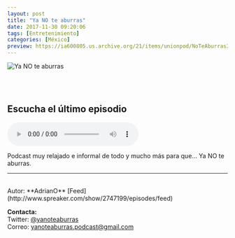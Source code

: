 ```yaml
---
layout: post
title: "Ya NO te aburras"
date: 2017-11-30 09:20:06
tags: [Entretenimiento]
categories: [México]
preview: https://ia600805.us.archive.org/21/items/unionpod/NoTeAburras300-AdrianO.png
---
```


![Ya NO te aburras](https://ia600805.us.archive.org/21/items/unionpod/NoTeAburras500-AdrianO.png)

<br/>
<br/>

## Escucha el último episodio

<!--reproductor-feed=http://www.spreaker.com/show/2747199/episodes/feed-->
<!--reproductor-start-->
<audio id="audio" preload="auto" controls="" src="http://api.spreaker.com/download/episode/13759217/podcast_1515519466.mp3"></audio>
<!--reproductor-end-->

Podcast muy relajado e informal de todo y mucho más para que... Ya NO te aburras.  

_ _ _

<br>
Autor: **AdrianO**  
[Feed](http://www.spreaker.com/show/2747199/episodes/feed)  


**Contacta:**  
Twitter: [@yanoteaburras](https://twitter.com/yanoteaburras)  
Correo: [yanoteaburras.podcast@gmail.com](mailto:yanoteaburras.podcast@gmail.com)  

